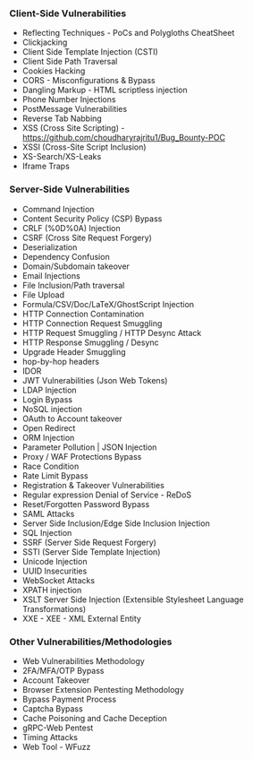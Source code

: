 
### **Client-Side Vulnerabilities**
- Reflecting Techniques - PoCs and Polygloths CheatSheet
- Clickjacking
- Client Side Template Injection (CSTI)
- Client Side Path Traversal
- Cookies Hacking
- CORS - Misconfigurations & Bypass
- Dangling Markup - HTML scriptless injection
- Phone Number Injections
- PostMessage Vulnerabilities
- Reverse Tab Nabbing
- XSS (Cross Site Scripting)
      - <https://github.com/choudharyrajritu1/Bug_Bounty-POC>
- XSSI (Cross-Site Script Inclusion)
- XS-Search/XS-Leaks
- Iframe Traps


### **Server-Side Vulnerabilities**
- Command Injection
- Content Security Policy (CSP) Bypass
- CRLF (%0D%0A) Injection
- CSRF (Cross Site Request Forgery)
- Deserialization
- Dependency Confusion
- Domain/Subdomain takeover
- Email Injections
- File Inclusion/Path traversal
- File Upload
- Formula/CSV/Doc/LaTeX/GhostScript Injection
- HTTP Connection Contamination
- HTTP Connection Request Smuggling
- HTTP Request Smuggling / HTTP Desync Attack
- HTTP Response Smuggling / Desync
- Upgrade Header Smuggling
- hop-by-hop headers
- IDOR
- JWT Vulnerabilities (Json Web Tokens)
- LDAP Injection
- Login Bypass
- NoSQL injection
- OAuth to Account takeover
- Open Redirect
- ORM Injection
- Parameter Pollution | JSON Injection
- Proxy / WAF Protections Bypass
- Race Condition
- Rate Limit Bypass
- Registration & Takeover Vulnerabilities
- Regular expression Denial of Service - ReDoS
- Reset/Forgotten Password Bypass
- SAML Attacks
- Server Side Inclusion/Edge Side Inclusion Injection
- SQL Injection
- SSRF (Server Side Request Forgery)
- SSTI (Server Side Template Injection)
- Unicode Injection
- UUID Insecurities
- WebSocket Attacks
- XPATH injection
- XSLT Server Side Injection (Extensible Stylesheet Language Transformations)
- XXE - XEE - XML External Entity


### **Other Vulnerabilities/Methodologies**
- Web Vulnerabilities Methodology
- 2FA/MFA/OTP Bypass
- Account Takeover
- Browser Extension Pentesting Methodology
- Bypass Payment Process
- Captcha Bypass
- Cache Poisoning and Cache Deception
- gRPC-Web Pentest
- Timing Attacks
- Web Tool - WFuzz

